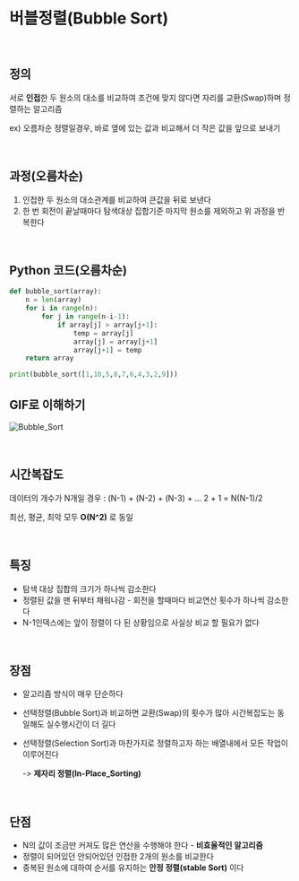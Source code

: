 # 버블정렬(Bubble Sort) 

<br>

## 정의 
서로 **인접**한 두 원소의 대소를 비교하여 조건에 맞지 않다면 자리를 교환(Swap)하며 정렬하는 알고리즘

ex) 오름차순 정렬일경우, 바로 옆에 있는 값과 비교해서 더 작은 값을 앞으로 보내기

<br>

## 과정(오름차순)
1. 인접한 두 원소의 대소관계를 비교하여 큰값을 뒤로 보낸다
2. 한 번 회전이 끝날때마다 탐색대상 집합기준 마지막 원소를 제외하고 위 과정을 반복한다

<br>

## Python 코드(오름차순)
```python
def bubble_sort(array):
    n = len(array)
    for i in range(n):
        for j in range(n-i-1):
            if array[j] > array[j+1]:
                temp = array[j]
                array[j] = array[j+1]
                array[j+1] = temp
    return array

print(bubble_sort([1,10,5,8,7,6,4,3,2,9]))
```

## GIF로 이해하기
![Bubble_Sort](https://user-images.githubusercontent.com/48934537/77142476-8e7dd680-6ac3-11ea-81ef-5588fb80efcc.gif)

<br>

## 시간복잡도
데이터의 개수가 N개일 경우 : (N-1) + (N-2) + (N-3) + ... 2 + 1 = N(N-1)/2

최선, 평균, 최악 모두 **O(N^2)** 로 동일

<br>

## 특징
- 탐색 대상 집합의 크기가 하나씩 감소한다
- 정렬된 값을 맨 뒤부터 채워나감 - 회전을 할때마다 비교연산 횟수가 하나씩 감소한다
- N-1인덱스에는 앞이 정렬이 다 된 상황임으로 사실상 비교 할 필요가 없다

<br>

## 장점
- 알고리즘 방식이 매우 단순하다
- 선택정렬(Bubble Sort)과 비교하면 교환(Swap)의 횟수가 많아 시간복잡도는 동일해도 실수행시간이 더 길다
- 선택정렬(Selection Sort)과 마찬가지로 정렬하고자 하는 배열내에서 모든 작업이 이루어진다

  -> **제자리 정렬(In-Place_Sorting)**

<br>

## 단점
- N의 값이 조금만 커져도 많은 연산을 수행해야 한다 - **비효율적인 알고리즘**
- 정렬이 되어있던 안되어있던 인접한 2개의 원소를 비교한다
- 중복된 원소에 대하여 순서를 유지하는 **안정 정렬(stable Sort)** 이다
